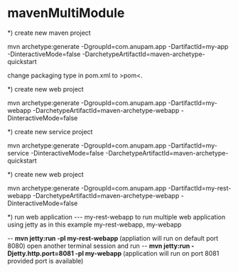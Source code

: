 # mavenMultiModule

*) create new maven project 

mvn archetype:generate -DgroupId=com.anupam.app -DartifactId=my-app -DinteractiveMode=false -DarchetypeArtifactId=maven-archetype-quickstart

change packaging type in pom.xml to >pom<.


*) create new web project 

mvn archetype:generate -DgroupId=com.anupam.app -DartifactId=my-webapp -DarchetypeArtifactId=maven-archetype-webapp -DinteractiveMode=false


*) create new service project 

mvn archetype:generate -DgroupId=com.anupam.app -DartifactId=my-service -DinteractiveMode=false -DarchetypeArtifactId=maven-archetype-quickstart


*) create new web project 

mvn archetype:generate -DgroupId=com.anupam.app -DartifactId=my-rest-webapp -DarchetypeArtifactId=maven-archetype-webapp -DinteractiveMode=false



*) run web application --- my-rest-webapp
to run multiple web application  using jetty as in  this example my-rest-webapp, my-webapp

-- <b> mvn jetty:run -pl my-rest-webapp </b> (appliation will run on default port 8080)
open another terminal session and run 
-- <b> mvn jetty:run -Djetty.http.port=8081 -pl my-webapp </b> (application will run on port 8081 provided port is available)
